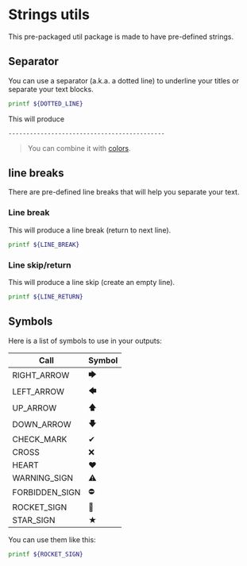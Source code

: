 # Strings utils
This pre-packaged util package is made to have pre-defined strings.

## Separator
You can use a separator (a.k.a. a dotted line) to underline your titles or separate your text blocks.
```bash
printf ${DOTTED_LINE}
```
This will produce
```text
--------------------------------------------
```
> You can combine it with [colors](./colors.md).

## line breaks
There are pre-defined line breaks that will help you separate your text.

### Line break
This will produce a line break (return to next line).
```bash
printf ${LINE_BREAK}
```

### Line skip/return
This will produce a line skip (create an empty line).
```bash
printf ${LINE_RETURN}
```

## Symbols
Here is a list of symbols to use in your outputs:

| Call              | Symbol |
|-------------------|--------|
| RIGHT_ARROW       | 🡆     |
| LEFT_ARROW        | 🡄     |
| UP_ARROW          | 🡅     |
| DOWN_ARROW        | 🡇     |
| CHECK_MARK        | ✔     |
| CROSS             | ❌    |
| HEART             | ❤     |
| WARNING_SIGN      | ⚠     |
| FORBIDDEN_SIGN    | ⛔     |
| ROCKET_SIGN       | 🚀     |
| STAR_SIGN         | ★     |

You can use them like this:
```bash
printf ${ROCKET_SIGN}
```